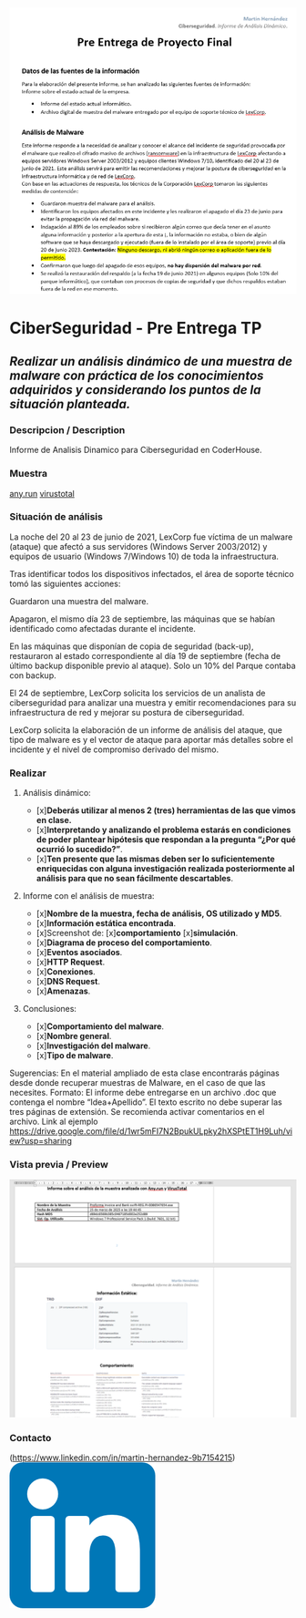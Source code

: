 ﻿![image](https://github.com/Tincho83/Ciberseguridad_5CiberSeguridad_TP/blob/main/demo.png)
# CiberSeguridad - Pre Entrega TP
## _Realizar un análisis dinámico de una muestra de malware con práctica de los conocimientos adquiridos y considerando los puntos de la situación planteada._ 

### Descripcion / Description
Informe de Analisis Dinamico para Ciberseguridad en CoderHouse. 

### Muestra
[any.run](https://app.any.run/tasks/7d89fb80-cb56-48c4-84ce-8fd24df4a380)
[virustotal](https://www.virustotal.com/gui/file/80239619c4ca44380c6269873a5b6b695585ccfcf278e0f2c72698658a3a6fd8/detection)


### Situación de análisis
La noche del 20 al 23 de junio de 2021, LexCorp fue víctima de un malware (ataque) que afectó a sus servidores (Windows Server 2003/2012) y equipos de usuario (Windows 7/Windows 10) de toda la infraestructura.

Tras identificar todos los dispositivos infectados, el área de soporte técnico tomó las siguientes acciones:

Guardaron una muestra del malware.

Apagaron, el mismo día 23 de septiembre, las máquinas que se habían identificado como afectadas durante el incidente.

En las máquinas que disponían de copia de seguridad (back-up), restauraron al estado correspondiente al día 19 de septiembre (fecha de último backup disponible previo al ataque). Solo un 10% del Parque contaba con backup.

El 24 de septiembre, LexCorp solicita los servicios de un analista de ciberseguridad para analizar una muestra y emitir recomendaciones para su infraestructura de red y mejorar su postura de ciberseguridad.

LexCorp solicita la elaboración de un informe de análisis del ataque, que tipo de malware es y el vector de ataque para aportar más detalles sobre el incidente y el nivel de compromiso derivado del mismo.

### Realizar
1. Análisis dinámico:
    - [x]**Deberás utilizar al menos 2 (tres) herramientas de las que vimos en clase.**
    - [x]**Interpretando y analizando el problema estarás en condiciones de poder plantear hipótesis que respondan a la pregunta “¿Por qué ocurrió lo sucedido?”**.
    - [x]**Ten presente que las mismas deben ser lo suficientemente enriquecidas con alguna investigación realizada posteriormente al análisis para que no sean fácilmente descartables**.


2. Informe con el análisis de muestra:
    - [x]**Nombre de la muestra, fecha de análisis, OS utilizado y MD5**.
    - [x]**Información estática encontrada**.
    - [x]Screenshot de:
            [x]**comportamiento**
            [x]**simulación**.
    - [x]**Diagrama de proceso del comportamiento**.
    - [x]**Eventos asociados**.
    - [x]**HTTP Request**.
    - [x]**Conexiones**.
    - [x]**DNS Request**.
    - [x]**Amenazas**.

3. Conclusiones:
    - [x]**Comportamiento del malware**.
    - [x]**Nombre general**.
    - [x]**Investigación del malware**.
    - [x]**Tipo de malware**.

Sugerencias: En el material ampliado de esta clase encontrarás páginas desde donde recuperar muestras de Malware, en el caso de que las necesites.
Formato: El informe debe entregarse en un archivo .doc que contenga el nombre “Idea+Apellido”. El texto escrito no debe superar las tres páginas de extensión. Se recomienda activar comentarios en el archivo.
Link al ejemplo https://drive.google.com/file/d/1wr5mFI7N2BpukULpky2hXSPtET1H9Luh/view?usp=sharing


### Vista previa / Preview
![image](https://github.com/Tincho83/Ciberseguridad_5CiberSeguridad_TP/blob/main/demo2.png)

 


### Contacto
(https://www.linkedin.com/in/martin-hernandez-9b7154215)
[![N|Solid](https://github.com/Tincho83/Ciberseguridad_5CiberSeguridad_TP/blob/main/linkedin.png)](https://www.linkedin.com/in/martin-hernandez-9b7154215)
